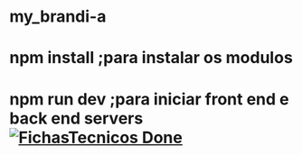 # my_brandi-a
# npm install ;para instalar os modulos
# npm run dev ;para iniciar front end e back end servers [![FichasTecnicos Done](http://img.shields.io/travis/badges/badgerbadgerbadger.svg?style=flat-square)](https://raw.githubusercontent.com/iptomar/Brandi-2018-2019-Turma-A/master/Server/postman_screenshots/utilizadores/GETUsers/getAllusers_sucess.PNG)
